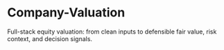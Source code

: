 # Company-Valuation
Full-stack equity valuation: from clean inputs to defensible fair value, risk context, and decision signals.
